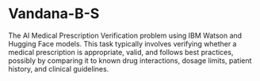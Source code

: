 # Vandana-B-S
The AI Medical Prescription Verification problem using IBM Watson and Hugging Face models. This task typically involves verifying whether a medical prescription is appropriate, valid, and follows best practices, possibly by comparing it to known drug interactions, dosage limits, patient history, and clinical guidelines.
